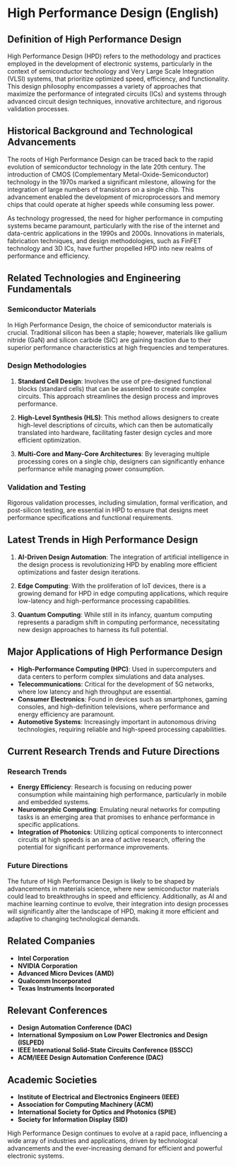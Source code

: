 # High Performance Design (English)

## Definition of High Performance Design

High Performance Design (HPD) refers to the methodology and practices employed in the development of electronic systems, particularly in the context of semiconductor technology and Very Large Scale Integration (VLSI) systems, that prioritize optimized speed, efficiency, and functionality. This design philosophy encompasses a variety of approaches that maximize the performance of integrated circuits (ICs) and systems through advanced circuit design techniques, innovative architecture, and rigorous validation processes.

## Historical Background and Technological Advancements

The roots of High Performance Design can be traced back to the rapid evolution of semiconductor technology in the late 20th century. The introduction of CMOS (Complementary Metal-Oxide-Semiconductor) technology in the 1970s marked a significant milestone, allowing for the integration of large numbers of transistors on a single chip. This advancement enabled the development of microprocessors and memory chips that could operate at higher speeds while consuming less power.

As technology progressed, the need for higher performance in computing systems became paramount, particularly with the rise of the internet and data-centric applications in the 1990s and 2000s. Innovations in materials, fabrication techniques, and design methodologies, such as FinFET technology and 3D ICs, have further propelled HPD into new realms of performance and efficiency.

## Related Technologies and Engineering Fundamentals

### Semiconductor Materials

In High Performance Design, the choice of semiconductor materials is crucial. Traditional silicon has been a staple; however, materials like gallium nitride (GaN) and silicon carbide (SiC) are gaining traction due to their superior performance characteristics at high frequencies and temperatures.

### Design Methodologies

1. **Standard Cell Design**: Involves the use of pre-designed functional blocks (standard cells) that can be assembled to create complex circuits. This approach streamlines the design process and improves performance.

2. **High-Level Synthesis (HLS)**: This method allows designers to create high-level descriptions of circuits, which can then be automatically translated into hardware, facilitating faster design cycles and more efficient optimization.

3. **Multi-Core and Many-Core Architectures**: By leveraging multiple processing cores on a single chip, designers can significantly enhance performance while managing power consumption.

### Validation and Testing

Rigorous validation processes, including simulation, formal verification, and post-silicon testing, are essential in HPD to ensure that designs meet performance specifications and functional requirements.

## Latest Trends in High Performance Design

1. **AI-Driven Design Automation**: The integration of artificial intelligence in the design process is revolutionizing HPD by enabling more efficient optimizations and faster design iterations.

2. **Edge Computing**: With the proliferation of IoT devices, there is a growing demand for HPD in edge computing applications, which require low-latency and high-performance processing capabilities.

3. **Quantum Computing**: While still in its infancy, quantum computing represents a paradigm shift in computing performance, necessitating new design approaches to harness its full potential.

## Major Applications of High Performance Design

- **High-Performance Computing (HPC)**: Used in supercomputers and data centers to perform complex simulations and data analyses.
- **Telecommunications**: Critical for the development of 5G networks, where low latency and high throughput are essential.
- **Consumer Electronics**: Found in devices such as smartphones, gaming consoles, and high-definition televisions, where performance and energy efficiency are paramount.
- **Automotive Systems**: Increasingly important in autonomous driving technologies, requiring reliable and high-speed processing capabilities.

## Current Research Trends and Future Directions

### Research Trends

- **Energy Efficiency**: Research is focusing on reducing power consumption while maintaining high performance, particularly in mobile and embedded systems.
- **Neuromorphic Computing**: Emulating neural networks for computing tasks is an emerging area that promises to enhance performance in specific applications.
- **Integration of Photonics**: Utilizing optical components to interconnect circuits at high speeds is an area of active research, offering the potential for significant performance improvements.

### Future Directions

The future of High Performance Design is likely to be shaped by advancements in materials science, where new semiconductor materials could lead to breakthroughs in speed and efficiency. Additionally, as AI and machine learning continue to evolve, their integration into design processes will significantly alter the landscape of HPD, making it more efficient and adaptive to changing technological demands.

## Related Companies

- **Intel Corporation**
- **NVIDIA Corporation**
- **Advanced Micro Devices (AMD)**
- **Qualcomm Incorporated**
- **Texas Instruments Incorporated**

## Relevant Conferences

- **Design Automation Conference (DAC)**
- **International Symposium on Low Power Electronics and Design (ISLPED)**
- **IEEE International Solid-State Circuits Conference (ISSCC)**
- **ACM/IEEE Design Automation Conference (DAC)**

## Academic Societies

- **Institute of Electrical and Electronics Engineers (IEEE)**
- **Association for Computing Machinery (ACM)**
- **International Society for Optics and Photonics (SPIE)**
- **Society for Information Display (SID)**

High Performance Design continues to evolve at a rapid pace, influencing a wide array of industries and applications, driven by technological advancements and the ever-increasing demand for efficient and powerful electronic systems.